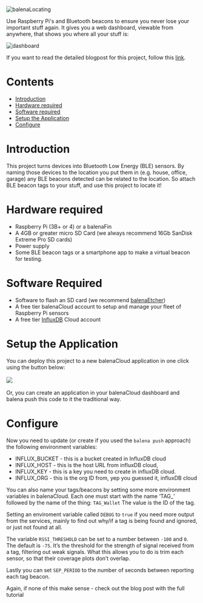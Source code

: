 ![balenaLocating](https://i.ibb.co/KXZJ8Fy/logo.jpg)

Use Raspberry Pi's and Bluetooth beacons to ensure you never lose your important stuff again. 
It gives you a web dashboard, viewable from anywhere, that shows you where all your stuff is:

![dashboard](https://i.ibb.co/XYbFgS3/dashboard.jpg)


If you want to read the detailed blogpost for this project, follow this [link](www.notreadyyet.com).

# Contents
* [Introduction](#introduction)
* [Hardware required](#hardware-required)
* [Software required](#software-required)
* [Setup the Application](#Setup-the-Application)
* [Configure](#Configure)

# Introduction
This project turns devices into Bluetooth Low Energy (BLE) sensors. By naming those devices to the location you put them in (e.g. house, office, garage) any BLE beacons detected can be related to the location. So attach BLE beacon tags to your stuff, and use this project to locate it!

# Hardware required
* Raspberry Pi (3B+ or 4) or a balenaFin
* A 4GB or greater micro SD Card (we always recommend 16Gb SanDisk Extreme Pro SD cards)
* Power supply
* Some BLE beacon tags or a smartphone app to make a virtual beacon for testing. 


# Software Required
* Software to flash an SD card (we recommend [balenaEtcher](etcher.io))
* A free tier balenaCloud account to setup and manage your fleet of Raspberry Pi sensors
* A free tier [InfluxDB](https://www.influxdata.com/products/influxdb-cloud/) Cloud account 

# Setup the Application
You can deploy this project to a new balenaCloud application in one click using the button below:
<br/><br/>
[![](https://balena.io/deploy.png)](https://dashboard.balena-cloud.com/deploy?repoUrl=https://github.com/balenalabs-incubator/balenaLocating)
<br/><br/>Or, you can create an application in your balenaCloud dashboard and balena push this code to it the traditional way.

# Configure
Now you need to update (or create if you used the `balena push` approach) the following environment variables:

* INFLUX_BUCKET - this is a bucket created in InfluxDB cloud
* INFLUX_HOST - this is the host URL from influxDB cloud,
* INFLUX_KEY - this is a key you need to create in influxDB cloud.
* INFLUX_ORG - this is the org ID from, yep you guessed it, influxDB cloud

You can also name your tags/beacons by setting some more environment variables in balenaCloud. Each one must start with the name ‘TAG_’ followed by the name of the thing:
`TAG_Wallet`
The value is the ID of the tag.

Setting an enviroment variable called `DEBUG`  to `true` if you need more output from the services, mainly to find out why/if a tag is being found and ignored, or just not found at all.

The variable `RSSI_THRESHOLD` can be set to a number between `-100` and `0`. The default is `-75`. It’s the threshold for the strength of signal received from a tag, filtering out weak signals. What this allows you to do is trim each sensor, so that their coverage plots don’t overlap.

Lastly you can set `SEP_PERIOD` to the number of seconds between reporting each tag beacon.


Again, if none of this make sense - check out the blog post with the full tutorial

